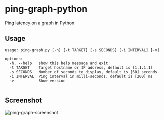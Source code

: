 # ping-graph-python
Ping latency on a graph in Python
## Usage

```
usage: ping-graph.py [-h] [-t TARGET] [-s SECONDS] [-i INTERVAL] [-v]

options:
  -h, --help   show this help message and exit
  -t TARGET    Target hostname or IP address, default is [1.1.1.1]
  -s SECONDS   Number of seconds to display, default is [60] seconds
  -i INTERVAL  Ping interval in milli-seconds, default is [200] ms
  -v           Show version
  
```
## Screenshot
![ping-graph-screenshot](https://user-images.githubusercontent.com/56590900/210175127-8c407391-a9df-4b82-8ec5-1d803d262666.jpg)
